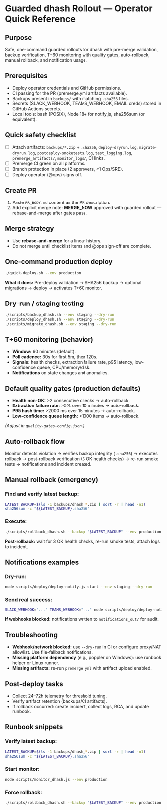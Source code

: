 # Guarded dhash Rollout — Operator Quick Reference

## Purpose

Safe, one-command guarded rollouts for dhash with pre-merge validation, backup verification, T+60 monitoring with quality gates, auto-rollback, manual rollback, and notification usage.

## Prerequisites

- Deploy operator credentials and GitHub permissions.
- CI passing for the PR (premerge.yml artifacts available).
- Backups present in `backups/` with matching `.sha256` files.
- Secrets (SLACK_WEBHOOK, TEAMS_WEBHOOK, EMAIL creds) stored in GitHub Actions secrets.
- Local tools: bash (POSIX), Node 18+ for notify.js, sha256sum (or equivalent).

## Quick safety checklist

- [ ] Attach artifacts: `backups/*.zip` + `.sha256`, `deploy-dryrun.log`, `migrate-dryrun.log`, `postdeploy-smoketests.log`, `test_logging.log`, `premerge_artifacts/`, `monitor_logs/`, CI links.
- [ ] Premerge CI green on all platforms.
- [ ] Branch protection in place (2 approvers, ≥1 Ops/SRE).
- [ ] Deploy operator (@ops) signs off.

## Create PR

1. Paste `PR_BODY.md` content as the PR description.
2. Add explicit merge note: **MERGE_NOW** approved with guarded rollout — rebase-and-merge after gates pass.

## Merge strategy

- Use **rebase-and-merge** for a linear history.
- Do not merge until checklist items and @ops sign-off are complete.

## One-command production deploy

```bash
./quick-deploy.sh --env production
```

**What it does:**
Pre-deploy validation → SHA256 backup → optional migrations → deploy → activates T+60 monitor.

## Dry-run / staging testing

```bash
./scripts/backup_dhash.sh --env staging --dry-run
./scripts/deploy_dhash.sh --env staging --dry-run
./scripts/migrate_dhash.sh --env staging --dry-run
```

## T+60 monitoring (behavior)

- **Window:** 60 minutes (default).
- **Poll cadence:** 30s for first 5m, then 120s.
- **Signals:** health checks, extraction failure rate, p95 latency, low-confidence queue, CPU/memory/disk.
- **Notifications** on state changes and anomalies.

## Default quality gates (production defaults)

- **Health non-OK:** >2 consecutive checks → auto-rollback.
- **Extraction failure rate:** >5% over 10 minutes → auto-rollback.
- **P95 hash time:** >2000 ms over 15 minutes → auto-rollback.
- **Low-confidence queue length:** >1000 items → auto-rollback.

*(Adjust in `quality-gates-config.json`.)*

## Auto-rollback flow

Monitor detects violation → verifies backup integrity (`.sha256`) → executes rollback → post-rollback verification (3 OK health checks) → re-run smoke tests → notifications and incident created.

## Manual rollback (emergency)

### Find and verify latest backup:
```bash
LATEST_BACKUP=$(ls -1 backups/dhash_*.zip | sort -r | head -n1)
sha256sum -c "${LATEST_BACKUP}.sha256"
```

### Execute:
```bash
./scripts/rollback_dhash.sh --backup "$LATEST_BACKUP" --env production --force
```

**Post-rollback:** wait for 3 OK health checks, re-run smoke tests, attach logs to incident.

## Notifications examples

### Dry-run:
```bash
node scripts/deploy/deploy-notify.js start --env staging --dry-run
```

### Send real success:
```bash
SLACK_WEBHOOK="..." TEAMS_WEBHOOK="..." node scripts/deploy/deploy-notify.js success --env production --duration "5m 30s"
```

**If webhooks blocked:** notifications written to `notifications_out/` for audit.

## Troubleshooting

- **Webhook/network blocked:** use `--dry-run` in CI or configure proxy/NAT allowlist. Use file-fallback notifications.
- **Missing platform dependency** (e.g., poppler on Windows): use runbook helper or Linux runner.
- **Missing artifacts:** re-run `premerge.yml` with artifact upload enabled.

## Post-deploy tasks

- Collect 24–72h telemetry for threshold tuning.
- Verify artifact retention (backups/CI artifacts).
- If rollback occurred: create incident, collect logs, RCA, and update runbook.

## Runbook snippets

### Verify latest backup:
```bash
LATEST_BACKUP=$(ls -1 backups/dhash_*.zip | sort -r | head -n1)
sha256sum -c "${LATEST_BACKUP}.sha256"
```

### Start monitor:
```bash
node scripts/monitor_dhash.js --env production
```

### Force rollback:
```bash
./scripts/rollback_dhash.sh --backup "$LATEST_BACKUP" --env production --force
```